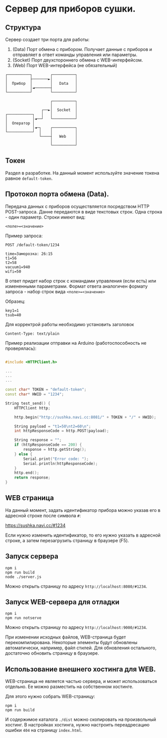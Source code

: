 # Сервер для приборов сушки.

## Структура

Сервер создает три порта для работы:

1. (Data) Порт обмена с прибором. Получает данные с приборов и отправляет в ответ команды управления или параметры.
2. (Socket) Порт двухстороннего обмена с WEB-интерфейсом.
3. (Web) Порт WEB-интерфейса (не обязательный)

```
┌──────────┐        ┌──────────┐
│          ├───────►│          │
│  Прибор  │        │   Data   │
│          │◄───────┤          │
└──────────┘        └──────────┘

                    ┌──────────┐
                    │          │
                ┌──►│  Socket  │
┌───────────┐   │   │          │
│           │◄──┘   └──────────┘
│  Оператор │
│           │◄─┐    ┌──────────┐
└───────────┘  │    │          │
               └────┤   Web    │
                    │          │
                    └──────────┘
```

## Токен

Раздел в разработке.
На данный момент используйте значение токена равное `default-token`.

## Протокол порта обмена (Data).

Передача данных с приборов осуществляется посредством HTTP POST-запроса.
Данне передаются в виде текстовых строк. Одна строка - один параметр. Строки имеют вид:
```
<поле>=<значение>
```

Пример запроса:
```
POST /default-token/1234

time=Заморозка: 26:15
t1=56
t2=58
vacuum1=940
wifi=50
```

В ответ придет набор строк с командами управления (если есть) или измененными параметрами. Формат ответа аналогичен формату запроса -
набор строк вида `<поле>=<значение>`

Образец:
```
key1=1
tsub=40
```

Для корректрой работы необходимо установить заголовок

```
Content-Type: text/plain
```

Пример реализации отправки на Arduino (работоспособность не проверялась):

```cpp

#include <HTTPClient.h>

...
...
...

const char* TOKEN = "default-token";
const char* HWID = "1234";

String test_send() {
    HTTPClient http;

    http.begin("http://sushka.navi.cc:8081/" + TOKEN + "/" + HWID);

    String payload = "t1=50\nt2=60\n";
    int httpResponseCode = http.POST(payload);

    String response = "";
    if (httpResponseCode == 200) {
        response = http.getString();
    } else {
        Serial.print("Error code: ");
        Serial.println(httpResponseCode);        
    }
    http.end();
    return response;
}
```


## WEB страница

На данный момент, задать идентификатор прибора можно указав его в адресной строке после символа `#`:

https://sushka.navi.cc/#1234

Если нужно изменить идентификатор, то его нужно указать в адресной строке, а затем перезагрузить страницу в браузере (F5).


## Запуск сервера

```
npm i
npm run build
node ./server.js
```

Можно открыть страницу по адресу `http://localhost:8080/#1234`.

## Запуск WEB-сервера для отладки

```
npm i
npm run notserve
```

Можно открыть страницу по адресу `http://localhost:9000/#1234`.

При изменении исходных файлов, WEB-страница будет перекомпилирована. Некоторые элементы будут обновлены автоматически, например, файл стилей. Для обновления остального, достаточно обновить страницу в браузере.


## Использование внешнего хостинга для WEB.

WEB-страница не является частью сервера, и может использоваться отдельно.
Ее можно разместить на собственном хостинге.

Для этого нужно собрать WEB-страницу:

```
npm i
npm run build
```

И содержимое каталога `./dist` можно скопировать на произвольный хостинг.
В настройках хостинга, нужно настроить переадресацию ошибки `404` на страницу `index.html`.
